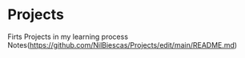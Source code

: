 # Projects
Firts Projects in my learning process
Notes(https://github.com/NilBiescas/Projects/edit/main/README.md)
